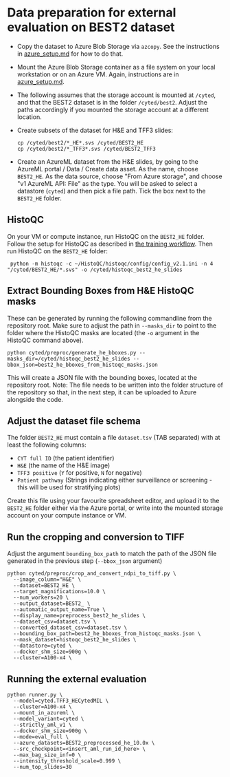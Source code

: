 # Data preparation for external evaluation on BEST2 dataset

- Copy the dataset to Azure Blob Storage via `azcopy`. See the instructions in [azure_setup.md](azure_setup.md) for how
  to do that.
- Mount the Azure Blob Storage container as a file system on your local workstation or on an Azure VM. Again, instructions
  are in [azure_setup.md](azure_setup.md).
- The following assumes that the storage account is mounted at `/cyted`, and that the BEST2 dataset is in the folder
  `/cyted/best2`. Adjust the paths accordingly if you mounted the storage account at a different location.
- Create subsets of the dataset for H&E and TFF3 slides:

    ```shell
    cp /cyted/best2/*_HE*.svs /cyted/BEST2_HE
    cp /cyted/best2/*_TFF3*.svs /cyted/BEST2_TFF3
    ```

- Create an AzureML dataset from the H&E slides, by going to the AzureML portal / Data / Create data asset. As the name,
  choose `BEST2_HE`. As the data source, choose "From Azure storage", and choose "v1 AzureML API: File" as the type. You
  will be asked to select a datastore (`cyted`) and then pick a file path. Tick the box next to the `BEST2_HE` folder.

## HistoQC

On your VM or compute instance, run HistoQC on the `BEST2_HE` folder. Follow the setup for HistoQC as described in [the
training workflow](he_workflow.md). Then run HistoQC on the `BEST2_HE` folder:

```shell
 python -m histoqc -c ~/HistoQC/histoqc/config/config_v2.1.ini -n 4 "/cyted/BEST2_HE/*.svs" -o /cyted/histoqc_best2_he_slides
 ```

## Extract Bounding Boxes from H&E HistoQC masks

These can be generated by running the following commandline from the repository root. Make sure to adjust the path in
`--masks_dir` to point to the folder where the HistoQC masks are located (the `-o` argument in the HistoQC command
above).

```shell
python cyted/preproc/generate_he_bboxes.py --masks_dir=/cyted/histoqc_best2_he_slides --bbox_json=best2_he_bboxes_from_histoqc_masks.json
```

This will create a JSON file with the bounding boxes, located at the repository root. Note: The file needs to be written
into the folder structure of the repository so that, in the next step, it can be uploaded to Azure alongside the code.

## Adjust the dataset file schema

The folder `BEST2_HE` must contain a file `dataset.tsv` (TAB separated) with at least the following columns:

- `CYT full ID` (the patient identifier)
- `H&E` (the name of the H&E image)
- `TFF3 positive` (`Y` for positive, `N` for negative)
- `Patient pathway` (Strings indicating either surveillance or screening - this will be used for stratifying plots)

Create this file using your favourite spreadsheet editor, and upload it to the `BEST2_HE` folder either via the Azure
portal, or write into the mounted storage account on your compute instance or VM.

## Run the cropping and conversion to TIFF

Adjust the argument `bounding_box_path` to match the path of the JSON file generated in the previous step (`--bbox_json`
argument)

```shell
python cyted/preproc/crop_and_convert_ndpi_to_tiff.py \
  --image_column="H&E" \
  --dataset=BEST2_HE \
  --target_magnifications=10.0 \
  --num_workers=20 \
  --output_dataset=BEST2_ \
  --automatic_output_name=True \
  --display_name=preprocess_best2_he_slides \
  --dataset_csv=dataset.tsv \
  --converted_dataset_csv=dataset.tsv \
  --bounding_box_path=best2_he_bboxes_from_histoqc_masks.json \
  --mask_dataset=histoqc_best2_he_slides \
  --datastore=cyted \
  --docker_shm_size=900g \
  --cluster=A100-x4 \
```

## Running the external evaluation

```shell
python runner.py \
  --model=cyted.TFF3_HECytedMIL \
  --cluster=A100-x4 \
  --mount_in_azureml \
  --model_variant=cyted \
  --strictly_aml_v1 \
  --docker_shm_size=900g \
  --mode=eval_full \
  --azure_datasets=BEST2_preprocessed_he_10.0x \
  --src_checkpoint=<insert_aml_run_id_here> \
  --max_bag_size_inf=0 \
  --intensity_threshold_scale=0.999 \
  --num_top_slides=30
```
